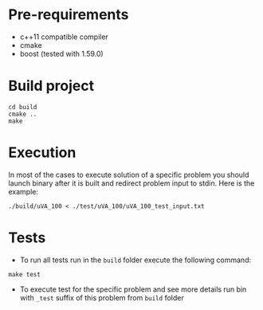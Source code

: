 # Pre-requirements
* c++11 compatible compiler
* cmake
* boost (tested with 1.59.0)

# Build project
```
cd build
cmake ..
make
```

# Execution
In most of the cases to execute solution of a specific problem you should launch binary after it is built and redirect problem input to stdin. Here is the example:
```
./build/uVA_100 < ./test/uVA_100/uVA_100_test_input.txt
```

# Tests
* To run all tests run in the `build` folder execute the following command:
```
make test
```
* To execute test for the specific problem and see more details run bin with `_test` suffix of this problem from `build` folder